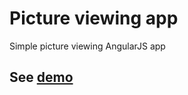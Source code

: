 # Picture viewing app

Simple picture viewing AngularJS app

## See [demo](https://vlad-gritsenko.github.io/picture-viewing-app/)
